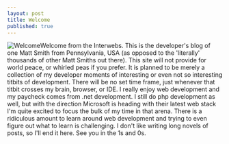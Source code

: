 ```yaml
---
layout: post
title: Welcome
published: true
---
```


![Welcome](https://cloud.githubusercontent.com/assets/9366487/7786534/89a7f174-01a3-11e5-9460-7593becd2f6c.jpg)Welcome from the Interwebs. This is the developer's blog of one Matt Smith from Pennsylvania, USA (as opposed to the 'literally' thousands of other Matt Smiths out there). This site will not provide for world peace, or whirled peas if you prefer. It is planned to be merely a collection of my developer moments of interesting or even not so interesting titbits of development. There will be no set time frame, just whenever that titbit crosses my brain, browser, or IDE.
I really enjoy web development and my paycheck comes from .net development. I still do php development as well, but with the direction Microsoft is heading with their latest web stack I'm quite excited to focus the bulk of my time in that arena. There is a ridiculous amount to learn around web development and trying to even figure out what to learn is challenging.
I don't like writing long novels of posts, so I'll end it here. See you in the 1s and 0s.